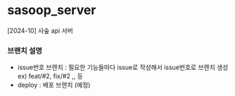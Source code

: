 # sasoop_server
 [2024-10] 사숲 api 서버

### 브랜치 설명  
- issue번호 브랜치 : 필요한 기능들마다 issue로 작성해서 issue번호로 브랜치 생성 ex) feat/#2, fix/#2 ,, 등
- deploy : 배포 브랜치 (예정)

